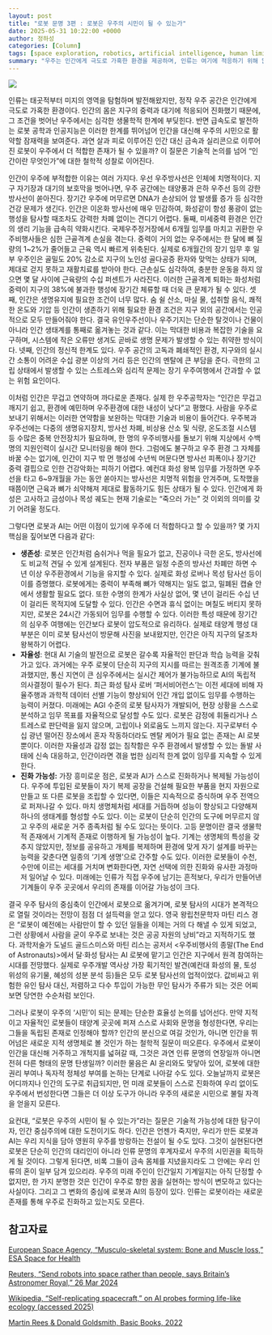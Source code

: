 ```yaml
---
layout: post
title: "로봇 문명 3편 : 로봇은 우주의 시민이 될 수 있는가"
date: 2025-05-31 10:22:00 +0000
author: 정하성
categories: [Column]
tags: [space exploration, robotics, artificial intelligence, human limitations, future technology, ai ethics, autonomous systems]
summary: "우주는 인간에게 극도로 가혹한 환경을 제공하며, 인류는 여기에 적응하기 위해 많은 기술과 비용을 투자해야 한다. 반면에 로봇과 AI는 이러한 환경에 더 적합할 수 있으며, 자율성과 생존성, 진화 가능성을 통해 우주 탐사에 유리한 위치를 점하고 있다. 로봇이 우주에서 인간을 대신할 가능성이 커지면서, 이는 단순히 효율성을 넘어 AI의 독립성과 윤리에 관한 철학적 질문을 던진다. 결국, 인류가 우주로 향하는 방식이 로봇과 AI의 등장으로 변모하고 있을지 모른다."
---
```


![](https://haseong.github.io/assets/images/posts/2044f32e7b6080908c5bc74f97ef145d.jpg)

인류는 태곳적부터 미지의 영역을 탐험하며 발전해왔지만, 정작 우주 공간은 인간에게 극도로 가혹한 환경이다. 인간의 몸은 지구의 중력과 대기에 적응되어 진화했기 때문에, 그 조건을 벗어난 우주에서는 심각한 생물학적 한계에 부딪힌다. 반면 급속도로 발전하는 로봇 공학과 인공지능은 이러한 한계를 뛰어넘어 인간을 대신해 우주의 시민으로 활약할 잠재력을 보여준다. 과연 살과 피로 이루어진 인간 대신 금속과 실리콘으로 이루어진 로봇이 우주에서 더 적합한 존재가 될 수 있을까? 이 질문은 기술적 논의를 넘어 “인간이란 무엇인가”에 대한 철학적 성찰로 이어진다.

인간이 우주에 부적합한 이유는 여러 가지다. 우선 우주방사선은 인체에 치명적이다. 지구 자기장과 대기의 보호막을 벗어나면, 우주 공간에는 태양풍과 은하 우주선 등의 강한 방사선이 쏟아진다. 장기간 우주에 머무르면 DNA가 손상되어 암 발생률 증가 등 심각한 건강 문제가 생긴다. 인간은 이온화 방사선에 매우 민감하여, 화성같이 항성 풍광이 없는 행성을 탐사할 때조차도 강력한 차폐 없이는 견디기 어렵다. 둘째, 미세중력 환경은 인간의 생리 기능을 급속히 약화시킨다. 국제우주정거장에서 6개월 임무를 마치고 귀환한 우주비행사들은 심한 근골격계 손실을 겪는다. 중력이 거의 없는 우주에서는 한 달에 뼈 질량의 1~2%가 줄어들고 근육 역시 빠르게 위축된다. 실제로 6개월간의 장기 임무 후 일부 우주인은 골밀도 20% 감소로 지구의 노인성 골다공증 환자와 맞먹는 상태가 되며, 제대로 걷지 못하고 재활치료를 받아야 한다. 근손실도 심각하여, 충분한 운동을 하지 않으면 몇 달 사이에 근육량의 수십 퍼센트가 사라진다. 이러한 근골격계 퇴화는 화성처럼 중력이 지구의 38%에 불과한 행성에 장기간 체류할 때 더욱 큰 문제가 될 수 있다. 셋째, 인간은 생명유지에 필요한 조건이 너무 많다. 숨 쉴 산소, 마실 물, 섭취할 음식, 쾌적한 온도와 기압 등 인간이 생존하기 위해 필요한 환경 조건은 지구 외의 공간에서는 인공적으로 모두 만들어줘야 한다. 결국 유인우주선이나 우주기지는 단순한 탈것이나 건물이 아니라 인간 생태계를 통째로 옮겨놓는 것과 같다. 이는 막대한 비용과 복잡한 기술을 요구하며, 시스템에 작은 오류만 생겨도 곧바로 생명 문제가 발생할 수 있는 취약한 방식이다. 넷째, 인간의 정신적 한계도 있다. 우주 공간의 고독과 폐쇄적인 환경, 지구와의 실시간 소통이 어려운 수십 광분 이상의 거리 등은 인간의 멘탈에 큰 부담을 준다. 극한의 고립 상태에서 발생할 수 있는 스트레스와 심리적 문제는 장기 우주여행에서 간과할 수 없는 위험 요인이다.

이처럼 인간은 무겁고 연약하며 까다로운 존재다. 실제 한 우주공학자는 “인간은 무겁고 깨지기 쉽고, 환경에 예민하며 우주환경에 대한 내성이 낮다”고 평했다. 사람을 우주로 보내기 위해서는 이러한 연약함을 보완하는 막대한 기술과 비용이 들어간다. 우주복과 우주선에는 다중의 생명유지장치, 방사선 차폐, 비상용 산소 및 식량, 온도조절 시스템 등 수많은 중복 안전장치가 필요하며, 한 명의 우주비행사를 돌보기 위해 지상에서 수백 명의 지원인력이 실시간 모니터링을 해야 한다. 그럼에도 불구하고 우주 환경 그 자체를 바꿀 수는 없기에, 인간이 지구 밖 먼 행성에 수년씩 머문다면 방사선 피폭이나 장기간 중력 결핍으로 인한 건강악화는 피하기 어렵다. 예컨대 화성 왕복 임무를 가정하면 우주선을 타고 6~9개월을 가는 동안 쏟아지는 방사선은 치명적 위험을 안겨주며, 도착했을 때쯤이면 근육과 뼈가 쇠약해져 제대로 활동하기도 힘든 상태가 될 수 있다. 인간에게 화성은 고사하고 금성이나 목성 궤도는 현재 기술로는 “죽으러 가는” 것 이외의 의미를 갖기 어려울 정도다.

그렇다면 로봇과 AI는 어떤 이점이 있기에 우주에 더 적합하다고 할 수 있을까? 몇 가지 핵심을 짚어보면 다음과 같다:

- **생존성**: 로봇은 인간처럼 숨쉬거나 먹을 필요가 없고, 진공이나 극한 온도, 방사선에도 비교적 견딜 수 있게 설계된다. 전자 부품은 일정 수준의 방사선 차폐만 하면 수년 이상 우주환경에서 기능을 유지할 수 있다. 실제로 화성 로버나 목성 탐사선 등이 이를 증명했다. 로봇에게는 중력이 부족해 뼈가 약해지는 일도 없고, 밀폐된 캡슐 안에서 생활할 필요도 없다. 또한 수명의 한계가 사실상 없어, 몇 년이 걸리든 수십 년이 걸리든 목적지에 도달할 수 있다. 인간은 수면과 휴식 없이는 며칠도 버티지 못하지만, 로봇은 24시간 가동되어 임무를 수행할 수 있다. 이러한 특성 때문에 장기간의 심우주 여행에는 인간보다 로봇이 압도적으로 유리하다. 실제로 태양계 행성 대부분은 이미 로봇 탐사선이 방문해 사진을 보내왔지만, 인간은 아직 지구의 달조차 왕복하기 어렵다.
- **자율성**: 현대 AI 기술의 발전으로 로봇은 갈수록 자율적인 판단과 학습 능력을 갖춰가고 있다. 과거에는 우주 로봇이 단순히 지구의 지시를 따르는 원격조종 기계에 불과했지만, 통신 지연이 큰 심우주에서는 실시간 제어가 불가능하므로 AI의 독립적 의사결정이 필수가 된다. 최근 화성 탐사 로버 ‘퍼서비어런스’는 이전 세대에 비해 자율주행과 과학적 데이터 선별 기능이 향상되어 인간 개입 없이도 임무를 수행하는 능력이 커졌다. 미래에는 AGI 수준의 로봇 탐사자가 개발되어, 현장 상황을 스스로 분석하고 임무 목표를 자율적으로 달성할 수도 있다. 로봇은 감정에 휘둘리거나 스트레스로 판단력을 잃지 않으며, 고립이나 외로움도 느끼지 않는다. 지구로부터 수십 광년 떨어진 장소에서 혼자 작동하더라도 멘탈 케어가 필요 없는 존재는 AI 로봇뿐이다. 이러한 자율성과 감정 없는 침착함은 우주 환경에서 발생할 수 있는 돌발 사태에 신속 대응하고, 인간이라면 겪을 법한 심리적 한계 없이 임무를 지속할 수 있게 한다.
- **진화 가능성:** 가장 흥미로운 점은, 로봇과 AI가 스스로 진화하거나 복제될 가능성이다. 우주에 투입된 로봇들이 자기 복제 공장을 건설해 필요한 부품을 현지 자원으로 만들고 또 다른 로봇을 조립할 수 있다면, 이들은 지속적으로 증식하며 우주 전역으로 퍼져나갈 수 있다. 마치 생명체처럼 세대를 거듭하며 성능이 향상되고 다양해져 하나의 생태계를 형성할 수도 있다. 이는 로봇이 단순히 인간의 도구에 머무르지 않고 우주의 새로운 거주 종족처럼 될 수도 있다는 뜻이다. 고등 문명이란 결국 생물학적 존재에서 기계적 존재로 이행하게 될 가능성이 높다. 기계는 생명체의 특성을 갖추지 않았지만, 정보를 공유하고 개체를 복제하며 환경에 맞게 자기 설계를 바꾸는 능력을 갖춘다면 일종의 ‘기계 생명’으로 간주할 수도 있다. 이러한 로봇들이 수천, 수만에 이르는 세대를 거치며 변화한다면, 자연 선택에 의한 진화와 유사한 과정마저 일어날 수 있다. 미래에는 인류가 직접 우주에 남기는 흔적보다, 우리가 만들어낸 기계들이 우주 곳곳에서 우리의 존재를 이어갈 가능성이 크다.




결국 우주 탐사의 중심축이 인간에서 로봇으로 옮겨가며, 로봇 탐사의 시대가 본격적으로 열릴 것이라는 전망이 점점 더 설득력을 얻고 있다. 영국 왕립천문학자 마틴 리스 경은 “로봇이 예전에는 사람만이 할 수 있던 일들을 이제는 거의 다 해낼 수 있게 되었고, 그런 상황에서 사람을 굳이 우주로 보내는 것은 공공 자원의 낭비”라고 지적하기도 했다. 과학저술가 도널드 골드스미스와 마틴 리스는 공저서 <우주비행사의 종말(The End of Astronauts)>에서 달·화성 탐사는 AI 로봇에 맡기고 인간은 지구에서 원격 참여하는 시대를 전망했다. 실제로 우주개발 역사상 가장 획기적인 발견(예컨대 화성의 물, 토성 위성의 유기물, 혜성의 성분 분석 등)들은 모두 로봇 탐사선의 업적이었다. 값비싸고 위험한 유인 탐사 대신, 저렴하고 다수 투입이 가능한 무인 탐사가 주류가 되는 것은 어찌 보면 당연한 수순처럼 보인다.

그러나 로봇이 우주의 ‘시민’이 되는 문제는 단순한 효율성 논의를 넘어선다. 만약 지적이고 자율적인 로봇들이 태양계 곳곳에 퍼져 스스로 사회와 문명을 형성한다면, 우리는 그들을 독립된 존재로 인정해야 할까? 인간의 분신으로 여길 것인가, 아니면 인간을 뛰어넘은 새로운 지적 생명체로 볼 것인가 하는 철학적 질문이 떠오른다. 우주에서 로봇이 인간을 대신해 거주하고 개척지를 넓혀갈 때, 그것은 과연 인류 문명의 연장일까 아니면 전혀 다른 형태의 문명 탄생일까? 이러한 물음은 AI 윤리와도 맞닿아 있어, 로봇에 대한 권리 부여나 독자적 정체성 부여를 논하는 단계로 나아갈 수도 있다. 오늘날까지 로봇은 어디까지나 인간의 도구로 취급되지만, 먼 미래 로봇들이 스스로 진화하여 우리 없이도 우주에서 번성한다면 그들은 더 이상 도구가 아니라 우주의 새로운 시민으로 불릴 자격을 얻을지 모른다.

요컨대, “로봇은 우주의 시민이 될 수 있는가”라는 질문은 기술적 가능성에 대한 탐구이자, 인간 중심주의에 대한 도전이기도 하다. 인간은 언젠가 죽지만, 우리가 만든 로봇과 AI는 우리 지식을 담아 영원히 우주를 방랑하는 전설이 될 수도 있다. 그것이 실현된다면 로봇은 단순히 인간의 대리인이 아니라 인류 문명의 후계자로서 우주의 시민권을 획득하게 될 것이다. 그렇게 된다면, 비록 그들이 금속 몸체를 지녔을지라도 그 안에는 우리 인류의 혼이 일부 담겨 있으리라. 우주의 미래 주인이 인간일지 기계일지는 아직 단정할 수 없지만, 한 가지 분명한 것은 인간이 우주로 향한 꿈을 실현하는 방식이 변모하고 있다는 사실이다. 그리고 그 변화의 중심에 로봇과 AI의 등장이 있다. 인류는 로봇이라는 새로운 존재를 통해 우주로 진화하고 있는지도 모른다.

## 참고자료

[European Space Agency, “Musculo-skeletal system: Bone and Muscle loss,” ESA Space for Health](https://www.esa.int/Enabling_Support/Preparing_for_the_Future/Space_for_Earth/Space_for_health/Musculo-skeletal_system_Bone_and_Muscle_loss)

[Reuters, “Send robots into space rather than people, says Britain’s Astronomer Royal,” 26 Mar 2024](https://www.reuters.com/world/uk/send-robots-into-space-rather-than-people-says-britains-astronomer-royal-2024-03-26/)

[Wikipedia, “Self-replicating spacecraft,” on AI probes forming life-like ecology (accessed 2025)](https://en.wikipedia.org/wiki/Self-replicating_spacecraft)

[Martin Rees & Donald Goldsmith, Basic Books, 2022](https://product.kyobobook.co.kr/detail/S000002731091)

